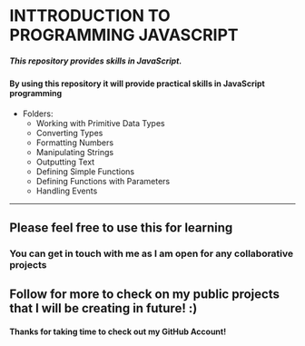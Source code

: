 # INTTRODUCTION TO PROGRAMMING JAVASCRIPT 
##### This repository provides skills in JavaScript.
#### By using this repository it will provide practical skills in JavaScript programming
* Folders:
  - Working with Primitive Data Types
  - Converting Types
  - Formatting Numbers
  - Manipulating Strings
  - Outputting Text
  - Defining Simple Functions
  - Defining Functions with Parameters
  - Handling Events
-------------------------------------
## Please feel free to use this for learning

### You can get in touch with me as I am open for any collaborative projects

## Follow for more to check on my public projects that I will be creating in future! :)

#### Thanks for taking time to check out my GitHub Account!
